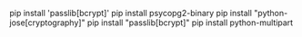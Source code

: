 pip install 'passlib[bcrypt]'
pip install psycopg2-binary
pip install "python-jose[cryptography]"
pip install "passlib[bcrypt]"
pip install python-multipart